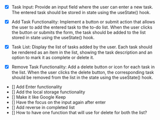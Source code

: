 - [x] Task Input: Provide an input field where the user can enter a new task. The entered task should be stored in state using the useState() hook.

- [x] Add Task Functionality: Implement a button or submit action that allows the user to add the entered task to the to-do list. When the user clicks the button or submits the form, the task should be added to the list stored in state using the useState() hook.

- [x] Task List: Display the list of tasks added by the user. Each task should be rendered as an item in the list, showing the task description and an option to mark it as complete or delete it.

- [x] Remove Task Functionality: Add a delete button or icon for each task in the list. When the user clicks the delete button, the corresponding task should be removed from the list in the state using the useState() hook.

- [] Add Enter functionality
- [] Add the local storage functionality
- [] Make it like Google Keep
- [] Have the focus on the input again after enter
- [] Add reverse in completed list
- [] How to have one function that will use for delete for both the list?
